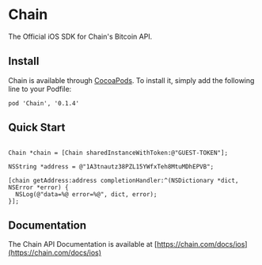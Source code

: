 # Chain

The Official iOS SDK for Chain's Bitcoin API.

## Install

Chain is available through [CocoaPods](http://cocoapods.org). To install
it, simply add the following line to your Podfile:

```
pod 'Chain', '0.1.4'
```

## Quick Start

```objc

Chain *chain = [Chain sharedInstanceWithToken:@"GUEST-TOKEN"];

NSString *address = @"1A3tnautz38PZL15YWfxTeh8MtuMDhEPVB";

[chain getAddress:address completionHandler:^(NSDictionary *dict, NSError *error) {
  NSLog(@"data=%@ error=%@", dict, error);
}];
```

## Documentation

The Chain API Documentation is available at [https://chain.com/docs/ios](https://chain.com/docs/ios)